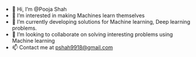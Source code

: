 - 👋 Hi, I’m @Pooja Shah
- 👀 I’m interested in making Machines learn themselves
- 🌱 I’m currently developing solutions for Machine learning, Deep learning problems. 
- 💞️ I’m looking to collaborate on solving interesting problems using Machine learning
- 📫 Contact me at pshah9918@gmail.com

<!---
ps9918/ps9918 is a ✨ special ✨ repository because its `README.md` (this file) appears on your GitHub profile.
You can click the Preview link to take a look at your changes.
--->
